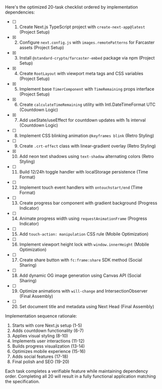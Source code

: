 Here's the optimized 20-task checklist ordered by implementation dependencies:

- [ ] 1. Create Next.js TypeScript project with `create-next-app@latest` (Project Setup)
- [x] 2. Configure `next.config.js` with `images.remotePatterns` for Farcaster assets (Project Setup)
- [x] 3. Install `@standard-crypto/farcaster-embed` package via npm (Project Setup)
- [x] 4. Create `RootLayout` with viewport meta tags and CSS variables (Project Setup)
- [x] 5. Implement base `TimerComponent` with `TimeRemaining` props interface (Project Setup)
- [x] 6. Create `calculateTimeRemaining` utility with Intl.DateTimeFormat UTC (Countdown Logic)
- [x] 7. Add useState/useEffect for countdown updates with 1s interval (Countdown Logic)
- [ ] 8. Implement CSS blinking animation `@keyframes blink` (Retro Styling)
- [ ] 9. Create `.crt-effect` class with linear-gradient overlay (Retro Styling)
- [x] 10. Add neon text shadows using `text-shadow` alternating colors (Retro Styling)
- [ ] 11. Build 12/24h toggle handler with localStorage persistence (Time Format)
- [ ] 12. Implement touch event handlers with `ontouchstart/end` (Time Format)
- [ ] 13. Create progress bar component with gradient background (Progress Indicator)
- [ ] 14. Animate progress width using `requestAnimationFrame` (Progress Indicator)
- [ ] 15. Add `touch-action: manipulation` CSS rule (Mobile Optimization)
- [ ] 16. Implement viewport height lock with `window.innerHeight` (Mobile Optimization)
- [ ] 17. Create share button with `fc:frame:share` SDK method (Social Sharing)
- [ ] 18. Add dynamic OG image generation using Canvas API (Social Sharing)
- [ ] 19. Optimize animations with `will-change` and IntersectionObserver (Final Assembly)
- [ ] 20. Set document title and metadata using Next Head (Final Assembly)

Implementation sequence rationale:
1. Starts with core Next.js setup (1-5)
2. Adds countdown functionality (6-7)
3. Applies visual styling (8-10)
4. Implements user interactions (11-12)
5. Builds progress visualization (13-14)
6. Optimizes mobile experience (15-16)
7. Adds social features (17-18)
8. Final polish and SEO (19-20)

Each task completes a verifiable feature while maintaining dependency order. Completing all 20 will result in a fully functional application matching the specification.
